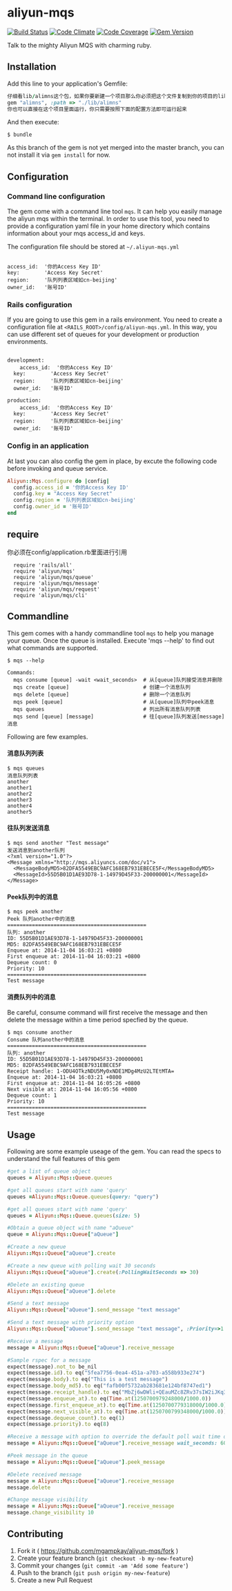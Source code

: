 # aliyun-mqs
[![Build Status](https://travis-ci.org/skinnyworm/aliyun-mqs.svg)](https://travis-ci.org/skinnyworm/aliyun-mqs) [![Code Climate](https://codeclimate.com/github/skinnyworm/aliyun-mqs.png)](https://codeclimate.com/github/skinnyworm/aliyun-mqs) [![Code Coverage](https://codeclimate.com/github/skinnyworm/aliyun-mqs/coverage.png)](https://codeclimate.com/github/skinnyworm/aliyun-mqs) [![Gem Version](https://badge.fury.io/rb/aliyun-mqs.svg)](http://badge.fury.io/rb/aliyun-mqs)

Talk to the mighty Aliyun MQS with charming ruby.

## Installation

Add this line to your application's Gemfile:

```ruby
仔细看lib/alimns这个包，如果你要新建一个项目那么你必须把这个文件复制到你的项目的lib目录下，并且需要在Gemfile里面引用代码如下
gem "alimns", :path => "./lib/alimns"
你也可以直接在这个项目里面运行，你只需要按照下面的配置方法即可运行起来
```

And then execute:

    $ bundle

As this branch of the gem is not yet merged into the master branch, you can not install it via `gem install` for now.

## Configuration

### Command line configuration

The gem come with a command line tool `mqs`. It can help you easily manage the aliyun mqs within the terminal. In order to use this tool, you need to provide a configuration yaml file in your home directory which contains information about your mqs access_id and keys.

The configuration file should be stored at `~/.aliyun-mqs.yml`

```

access_id:  '你的Access Key ID'
key:        'Access Key Secret'
region:     '队列列表区域如cn-beijing'
owner_id:   '账号ID'

```


### Rails configuration

If you are going to use this gem in a rails environment. You need to create a configuration file at `<RAILS_ROOT>/config/aliyun-mqs.yml`. In this way, you can use different set of queues for your development or production environments.

```

development:
	access_id:  '你的Access Key ID'
  key:        'Access Key Secret'
  region:     '队列列表区域如cn-beijing'
  owner_id:   '账号ID'

production:
	access_id:  '你的Access Key ID'
  key:        'Access Key Secret'
  region:     '队列列表区域如cn-beijing'
  owner_id:   '账号ID'

```

### Config in an application

At last you can also config the gem in place, by excute the following code before invoking and queue service.

```ruby
Aliyun::Mqs.configure do |config|
  config.access_id = '你的Access Key ID'
  config.key = "Access Key Secret"
  config.region = '队列列表区域如cn-beijing'
  config.owner_id = '账号ID'
end
```

## require
你必须在config/application.rb里面进行引用
```
  require 'rails/all'
  require 'aliyun/mqs'
  require 'aliyun/mqs/queue'
  require 'aliyun/mqs/message'
  require 'aliyun/mqs/request'
  require 'aliyun/mqs/cli'
```


## Commandline

This gem comes with a handy commandline tool `mqs` to help you manage your queue. Once the queue is installed. Execute 'mqs --help' to find out what commands are supported.

```
$ mqs --help

Commands:
  mqs consume [queue] -wait <wait_seconds>  # 从[queue]队列接受消息并删除
  mqs create [queue]                        # 创建一个消息队列
  mqs delete [queue]                        # 删除一个消息队列
  mqs peek [queue]                          # 从[queue]队列中peek消息
  mqs queues                                # 列出所有消息队列列表
  mqs send [queue] [message]                # 往[queue]队列发送[message]消息
```

Following are few examples.

#### 消息队列列表

```
$ mqs queues
消息队列列表
another
another1
another2
another3
another4
another5
```

#### 往队列发送消息

```
$ mqs send another "Test message"
发送消息到another队列
<?xml version="1.0"?>
<Message xmlns="http://mqs.aliyuncs.com/doc/v1">
  <MessageBodyMD5>82DFA5549EBC9AFC168EB7931EBECE5F</MessageBodyMD5>
  <MessageId>55D5B01D1AE93D78-1-14979D45F33-200000001</MessageId>
</Message>
```

#### Peek队列中的消息
 ```
$ mqs peek another
Peek 队列another中的消息
=============================================
队列: another
ID: 55D5B01D1AE93D78-1-14979D45F33-200000001
MD5: 82DFA5549EBC9AFC168EB7931EBECE5F
Enqueue at: 2014-11-04 16:03:21 +0800
First enqueue at: 2014-11-04 16:03:21 +0800
Dequeue count: 0
Priority: 10
=============================================
Test message
```


#### 消费队列中的消息

Be careful, consume command will first receive the message and then delete the message within a time period specfied by the queue.

 ```
$ mqs consume another
Consume 队列another中的消息
=============================================
队列: another
ID: 55D5B01D1AE93D78-1-14979D45F33-200000001
MD5: 82DFA5549EBC9AFC168EB7931EBECE5F
Receipt handle: 1-ODU4OTkzNDU5My0xNDE1MDg4MzU2LTEtMTA=
Enqueue at: 2014-11-04 16:03:21 +0800
First enqueue at: 2014-11-04 16:05:26 +0800
Next visible at: 2014-11-04 16:05:56 +0800
Dequeue count: 1
Priority: 10
=============================================
Test message
```



## Usage

Following are some example useage of the gem. You can read the specs to understand the full features of this gem

```ruby
#get a list of queue object
queues = Aliyun::Mqs::Queue.queues

#get all queues start with name 'query'
queues =Aliyun::Mqs::Queue.queues(query: "query")

#get all queues start with name 'query'
queues = Aliyun::Mqs::Queue.queues(size: 5)

#Obtain a queue object with name "aQueue"
queue = Aliyun::Mqs::Queue["aQueue"]

#Create a new queue
Aliyun::Mqs::Queue["aQueue"].create

#Create a new queue with polling wait 30 seconds
Aliyun::Mqs::Queue["aQueue"].create(:PollingWaitSeconds => 30)

#Delete an existing queue
Aliyun::Mqs::Queue["aQueue"].delete

#Send a text message
Aliyun::Mqs::Queue["aQueue"].send_message "text message"

#Send a text message with priority option
Aliyun::Mqs::Queue["aQueue"].send_message "text message", :Priority=>1

#Receive a message
message = Aliyun::Mqs::Queue["aQueue"].receive_message

#Sample rspec for a message
expect(message).not_to be_nil
expect(message.id).to eq("5fea7756-0ea4-451a-a703-a558b933e274")
expect(message.body).to eq("This is a test message")
expect(message.body_md5).to eq("fafb00f5732ab283681e124bf8747ed1")
expect(message.receipt_handle).to eq("MbZj6wDWli+QEauMZc8ZRv37sIW2iJKq3M9Mx/KSbkJ0")
expect(message.enqueue_at).to eq(Time.at(1250700979248000/1000.0))
expect(message.first_enqueue_at).to eq(Time.at(1250700779318000/1000.0))
expect(message.next_visible_at).to eq(Time.at(1250700799348000/1000.0))
expect(message.dequeue_count).to eq(1)
expect(message.priority).to eq(8)

#Receive a message with option to override the default poll wait time of the queue.
message = Aliyun::Mqs::Queue["aQueue"].receive_message wait_seconds: 60

#Peek message in the queue
message = Aliyun::Mqs::Queue["aQueue"].peek_message

#Delete received message
message = Aliyun::Mqs::Queue["aQueue"].receive_message
message.delete

#Change message visibility
message = Aliyun::Mqs::Queue["aQueue"].receive_message
message.change_visibility 10

```


## Contributing

1. Fork it ( https://github.com/mgampkay/aliyun-mqs/fork )
2. Create your feature branch (`git checkout -b my-new-feature`)
3. Commit your changes (`git commit -am 'Add some feature'`)
4. Push to the branch (`git push origin my-new-feature`)
5. Create a new Pull Request
